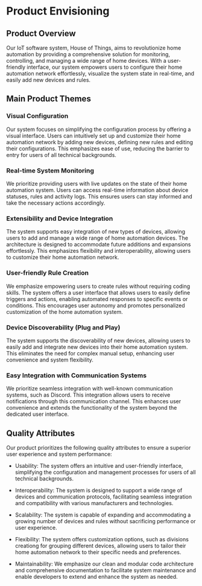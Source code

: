 # Product Envisioning

## Product Overview

Our IoT software system, House of Things, aims to revolutionize home automation by providing a comprehensive solution for monitoring, controlling, and managing a wide range of home devices. With a user-friendly interface, our system empowers users to configure their home automation network effortlessly, visualize the system state in real-time, and easily add new devices and rules.

## Main Product Themes

### Visual Configuration

Our system focuses on simplifying the configuration process by offering a visual interface. Users can intuitively set up and customize their home automation network by adding new devices, defining new rules and editing their configurations. This emphasizes ease of use, reducing the barrier to entry for users of all technical backgrounds.

### Real-time System Monitoring

We prioritize providing users with live updates on the state of their home automation system. Users can access real-time information about device statuses, rules and activity logs. This ensures users can stay informed and take the necessary actions accordingly.

### Extensibility and Device Integration

The system supports easy integration of new types of devices, allowing users to add and manage a wide range of home automation devices. The architecture is designed to accommodate future additions and expansions effortlessly. This emphasizes flexibility and interoperability, allowing users to customize their home automation network.

### User-friendly Rule Creation

We emphasize empowering users to create rules without requiring coding skills. The system offers a user interface that allows users to easily define triggers and actions, enabling automated responses to specific events or conditions. This encourages user autonomy and promotes personalized customization of the home automation system.

### Device Discoverability (Plug and Play)

The system supports the discoverability of new devices, allowing users to easily add and integrate new devices into their home automation system. This eliminates the need for complex manual setup, enhancing user convenience and system flexibility.

### Easy Integration with Communication Systems

We prioritize seamless integration with well-known communication systems, such as Discord. This integration allows users to receive notifications through this communication channel. This enhances user convenience and extends the functionality of the system beyond the dedicated user interface.


## Quality Attributes

Our product prioritizes the following quality attributes to ensure a superior user experience and system performance:

- Usability: The system offers an intuitive and user-friendly interface, simplifying the configuration and management processes for users of all technical backgrounds.

- Interoperability: The system is designed to support a wide range of devices and communication protocols, facilitating seamless integration and compatibility with various manufacturers and technologies.

- Scalability: The system is capable of expanding and accommodating a growing number of devices and rules without sacrificing performance or user experience.

- Flexibility: The system offers customization options, such as divisions creationg for grouping different devices, allowing users to tailor their home automation network to their specific needs and preferences.

- Maintainability: We emphasize our clean and modular code architecture and comprehensive documentation to facilitate system maintenance and enable developers to extend and enhance the system as needed.
